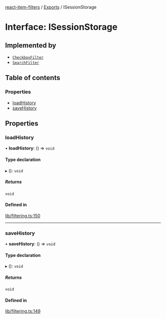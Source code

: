 [react-item-filters](../README.md) / [Exports](../modules.md) / ISessionStorage

# Interface: ISessionStorage

## Implemented by

- [`CheckboxFilter`](../classes/CheckboxFilter.md)
- [`SearchFilter`](../classes/SearchFilter.md)

## Table of contents

### Properties

- [loadHistory](ISessionStorage.md#loadhistory)
- [saveHistory](ISessionStorage.md#savehistory)

## Properties

### loadHistory

• **loadHistory**: () => `void`

#### Type declaration

▸ (): `void`

##### Returns

`void`

#### Defined in

[lib/filtering.ts:150](https://github.com/cyf0e/react-item-filters/blob/5e1c60a/src/lib/filtering.ts#L150)

___

### saveHistory

• **saveHistory**: () => `void`

#### Type declaration

▸ (): `void`

##### Returns

`void`

#### Defined in

[lib/filtering.ts:149](https://github.com/cyf0e/react-item-filters/blob/5e1c60a/src/lib/filtering.ts#L149)
